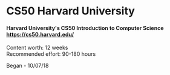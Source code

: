# CS50 Harvard University
#### Harvard University's CS50 Introduction to Computer Science https://cs50.harvard.edu/

Content worth: 12 weeks<br/>
Recommended effort: 90-180 hours

Began - 10/07/18
